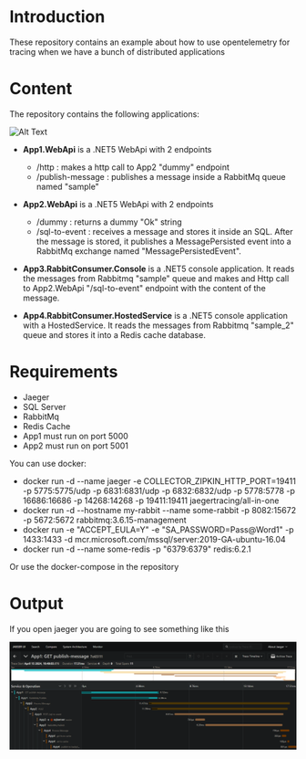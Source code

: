 # Introduction
These repository contains an example about how to use opentelemetry for tracing when we have a bunch of distributed applications

# Content

The repository contains the following applications:

![Alt Text](https://github.com/karlospn/opentelemetry-tracing-demo/blob/master/docs/components-diagram.png)


- **App1.WebApi** is a .NET5 WebApi with 2 endpoints
    - /http : makes a http call to App2 "dummy" endpoint
    - /publish-message : publishes a message inside a RabbitMq queue named "sample"
    
- **App2.WebApi** is a .NET5 WebApi with 2 endpoints
    - /dummy : returns a dummy "Ok" string
    - /sql-to-event : receives a message and stores it inside an SQL. After the message is stored, it publishes a MessagePersisted event into a RabbitMq exchange named "MessagePersistedEvent".

- **App3.RabbitConsumer.Console** is a .NET5 console application. It reads the messages from Rabbitmq "sample" queue and makes and Http call to App2.WebApi "/sql-to-event" endpoint with the content of the message.

- **App4.RabbitConsumer.HostedService** is a .NET5 console application with a HostedService. It reads the messages from Rabbitmq "sample_2" queue and stores it into a Redis cache database.

    
# Requirements

- Jaeger 
- SQL Server
- RabbitMq
- Redis Cache
- App1 must run on port 5000
- App2 must run on port 5001

You can use docker:

- docker run -d --name jaeger -e COLLECTOR_ZIPKIN_HTTP_PORT=19411 -p 5775:5775/udp -p 6831:6831/udp  -p 6832:6832/udp  -p 5778:5778   -p 16686:16686  -p 14268:14268  -p 19411:19411   jaegertracing/all-in-one
- docker run -d --hostname my-rabbit --name some-rabbit -p 8082:15672 -p 5672:5672 rabbitmq:3.6.15-management
- docker run -e "ACCEPT_EULA=Y" -e "SA_PASSWORD=Pass@Word1" -p 1433:1433 -d mcr.microsoft.com/mssql/server:2019-GA-ubuntu-16.04
- docker run -d --name some-redis -p "6379:6379" redis:6.2.1

Or use the docker-compose in the repository

# Output

If you open jaeger you are going to see something like this

![Alt Text](https://github.com/karlospn/opentelemetry-tracing-demo/blob/master/docs/jaeger.png)
